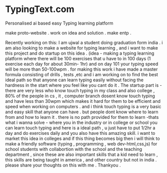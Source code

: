 # TypingText.com
Personalised ai based easy Typing learning platform 

make proto-website .
work on idea and solution .
make entp .

Recently working on this:
I am ujwal a student doing graduation form india . i am also looking to make a website for typing learning , and i want to make this project and do startup on this idea . (idea - making a typing learning platform where there will be 100 exercises that u have to in 100 days (1 exercise each day for about 30min- 1hr) and on day 101 your typing speed will be more than 50-100wpm . for making this work i have made a master formula consisting of drills , tests ,etc and i am working on to find the best ideal path so that anyone can learn typing easily without facing the hardness in the start where you feel like you cant do it .
The startup part is - there are very less who know touch typing in my class and also college , 80% of the people in cs , it , computer branch dosent know touch typing and have less than 30wpm which makes it hard for them to be efficient and speed when working on computers . and i think touch typing is a very basic and easy skill that anyone can have . but people dont know where to learn from and how to learn it . there is no path provided for them to learn -thats what i wanna solve - where you in the industry or in college or school you can learn touch typing and here is a ideal path , u just have to put 1/2hr a day and do exercises daily and you also have this amazing skill. i want to market this idea in colleges and if this thing becomes big then i will think to make a friendly software (typing , programming , web dev-html,css,js) for school students with collabortion with the school and the teaching department , since these are also important skills that a kid need to learn , this skills are being taught in america , and other country but not in india .
please share your thoughts on this with me .
Thankyou .
